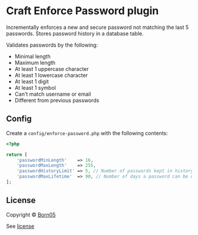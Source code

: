 # Craft Enforce Password plugin

Incrementally enforces a new and secure password not matching the last 5 passwords.
Stores password history in a database table.

Validates passwords by the following:
- Minimal length
- Maximum length
- At least 1 uppercase character
- At least 1 lowercase character
- At least 1 digit
- At least 1 symbol
- Can't match username or email
- Different from previous passwords

## Config

Create a `config/enforce-password.php` with the following contents:

```php
<?php

return [
    'passwordMinLength'    => 16,
    'passwordMaxLength'    => 255,
    'passwordHistoryLimit' => 5, // Number of passwords kept in history
    'passwordMaxLifetime'  => 90, // Number of days a password can be used
];
```
## License

Copyright © [Born05](https://www.born05.com/)

See [license](https://github.com/born05/craft-enforcepassword/blob/master/LICENSE.md)
